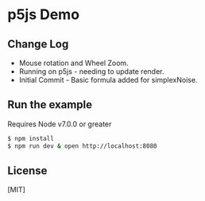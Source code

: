 # p5js Demo

## Change Log
  * Mouse rotation and Wheel Zoom.
  * Running on p5js - needing to update render.
  * Initial Commit - Basic formula added for simplexNoise.

## Run the example
  Requires Node v7.0.0 or greater

```bash
$ npm install
$ npm run dev & open http://localhost:8080
```

## License

[MIT]
